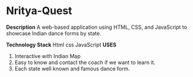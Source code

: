 # Nritya-Quest

**Description** 
  A web-based application using HTML, CSS, and JavaScript to showcase Indian dance forms by state.

**Technology Stack**
  Html
  css
  JavaScript
**USES**
  1. Interactive with Indian Map
  2. Easy to know and contact the coach if we want to learn it.
  3. Each state well known and famous dance form.
